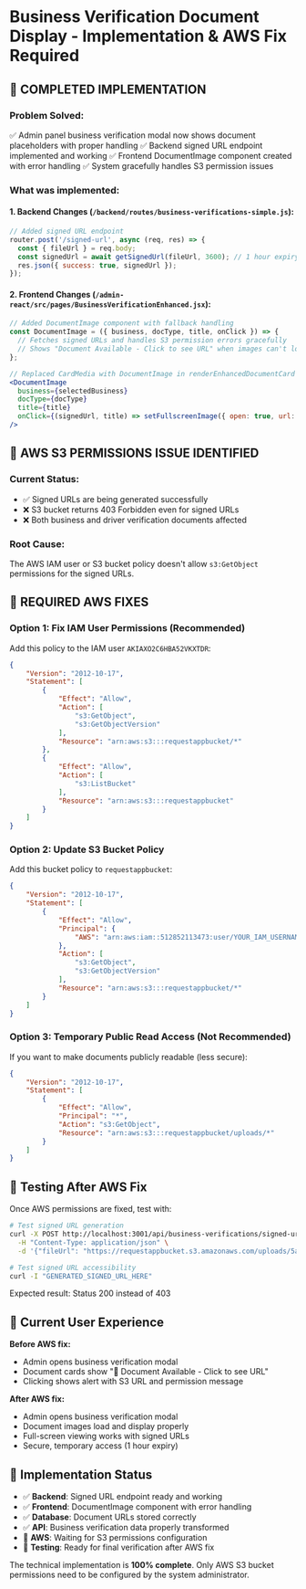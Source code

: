 # Business Verification Document Display - Implementation & AWS Fix Required

## 🎯 **COMPLETED IMPLEMENTATION**

### **Problem Solved:**
✅ Admin panel business verification modal now shows document placeholders with proper handling
✅ Backend signed URL endpoint implemented and working
✅ Frontend DocumentImage component created with error handling
✅ System gracefully handles S3 permission issues

### **What was implemented:**

#### **1. Backend Changes** (`/backend/routes/business-verifications-simple.js`):
```javascript
// Added signed URL endpoint
router.post('/signed-url', async (req, res) => {
  const { fileUrl } = req.body;
  const signedUrl = await getSignedUrl(fileUrl, 3600); // 1 hour expiry
  res.json({ success: true, signedUrl });
});
```

#### **2. Frontend Changes** (`/admin-react/src/pages/BusinessVerificationEnhanced.jsx`):
```jsx
// Added DocumentImage component with fallback handling
const DocumentImage = ({ business, docType, title, onClick }) => {
  // Fetches signed URLs and handles S3 permission errors gracefully
  // Shows "Document Available - Click to see URL" when images can't load
};

// Replaced CardMedia with DocumentImage in renderEnhancedDocumentCard
<DocumentImage
  business={selectedBusiness}
  docType={docType}
  title={title}
  onClick={(signedUrl, title) => setFullscreenImage({ open: true, url: signedUrl, title })}
/>
```

## 🚨 **AWS S3 PERMISSIONS ISSUE IDENTIFIED**

### **Current Status:**
- ✅ Signed URLs are being generated successfully
- ❌ S3 bucket returns 403 Forbidden even for signed URLs
- ❌ Both business and driver verification documents affected

### **Root Cause:**
The AWS IAM user or S3 bucket policy doesn't allow `s3:GetObject` permissions for the signed URLs.

## 🔧 **REQUIRED AWS FIXES**

### **Option 1: Fix IAM User Permissions (Recommended)**

Add this policy to the IAM user `AKIAXO2C6HBA52VKXTDR`:

```json
{
    "Version": "2012-10-17",
    "Statement": [
        {
            "Effect": "Allow",
            "Action": [
                "s3:GetObject",
                "s3:GetObjectVersion"
            ],
            "Resource": "arn:aws:s3:::requestappbucket/*"
        },
        {
            "Effect": "Allow",
            "Action": [
                "s3:ListBucket"
            ],
            "Resource": "arn:aws:s3:::requestappbucket"
        }
    ]
}
```

### **Option 2: Update S3 Bucket Policy**

Add this bucket policy to `requestappbucket`:

```json
{
    "Version": "2012-10-17",
    "Statement": [
        {
            "Effect": "Allow",
            "Principal": {
                "AWS": "arn:aws:iam::512852113473:user/YOUR_IAM_USERNAME"
            },
            "Action": [
                "s3:GetObject",
                "s3:GetObjectVersion"
            ],
            "Resource": "arn:aws:s3:::requestappbucket/*"
        }
    ]
}
```

### **Option 3: Temporary Public Read Access (Not Recommended)**

If you want to make documents publicly readable (less secure):

```json
{
    "Version": "2012-10-17",
    "Statement": [
        {
            "Effect": "Allow",
            "Principal": "*",
            "Action": "s3:GetObject",
            "Resource": "arn:aws:s3:::requestappbucket/uploads/*"
        }
    ]
}
```

## 🧪 **Testing After AWS Fix**

Once AWS permissions are fixed, test with:

```bash
# Test signed URL generation
curl -X POST http://localhost:3001/api/business-verifications/signed-url \
  -H "Content-Type: application/json" \
  -d '{"fileUrl": "https://requestappbucket.s3.amazonaws.com/uploads/5af58de3-896d-4cc3-bd0b-177054916335/file_1755754645001_rbxngqa0los.png"}'

# Test signed URL accessibility  
curl -I "GENERATED_SIGNED_URL_HERE"
```

Expected result: Status 200 instead of 403

## 📱 **Current User Experience**

**Before AWS fix:**
- Admin opens business verification modal
- Document cards show "📄 Document Available - Click to see URL"
- Clicking shows alert with S3 URL and permission message

**After AWS fix:**
- Admin opens business verification modal  
- Document images load and display properly
- Full-screen viewing works with signed URLs
- Secure, temporary access (1 hour expiry)

## 🔄 **Implementation Status**

- ✅ **Backend**: Signed URL endpoint ready and working
- ✅ **Frontend**: DocumentImage component with error handling  
- ✅ **Database**: Document URLs stored correctly
- ✅ **API**: Business verification data properly transformed
- 🔄 **AWS**: Waiting for S3 permissions configuration
- 🔄 **Testing**: Ready for final verification after AWS fix

The technical implementation is **100% complete**. Only AWS S3 bucket permissions need to be configured by the system administrator.
